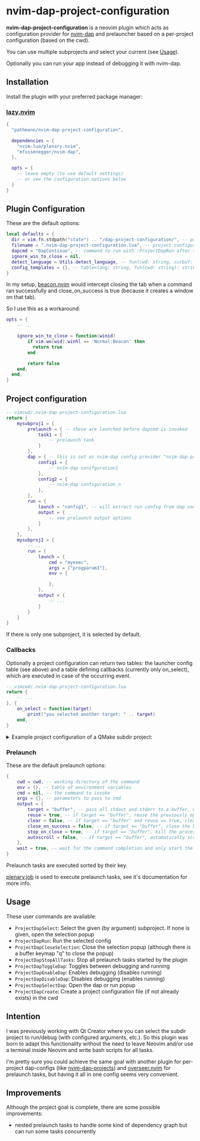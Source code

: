 # nvim-dap-project-configuration
**nvim-dap-project-configuration** is a neovim plugin which acts as configuration provider for [nvim-dap](https://github.com/mfussenegger/nvim-dap) and prelauncher based on a per-project configuration (based on the cwd).

You can use multiple subprojects and select your current (see [Usage](#Usage)).

Optionally you can run your app instead of debugging it with nvim-dap.

## Installation
Install the plugin with your preferred package manager:

### [lazy.nvim](https://github.com/folke/lazy.nvim)

```lua
{
  "pathmann/nvim-dap-project-configuration",

  dependencies = {
    "nvim-lua/plenary.nvim",
    "mfussenegger/nvim-dap",
  },

  opts = {
    -- leave empty (to use default settings)
    -- or see the configuration options below
  }
}
```

## Plugin Configuration
These are the default options:

```lua
local defaults = {
  dir = vim.fn.stdpath("state") .. "/dap-project-configuration/", -- path where to store the last selection (depending on the cwd) 
  filename = ".nvim-dap-project-configuration.lua", -- project configuration file to look for in current cwd
  dapcmd = "DapContinue", -- command to run with :ProjectDapRun after the prelaunch tasks are successfully executed (a string is interpreted as vim cmd, a function will be executed)
  ignore_win_to_close = nil,
  detect_language = Utils.detect_language, -- fun(cwd: string, curbuf: number): string to detect the current project type (language/filetype) to create new project configurations with :ProjectDapCreate
  config_templates = {}, -- table<lang: string, fun(cwd: string): string> returning new project configurations with :ProjectDapCreate
}
```

In my setup, [beacon.nvim](https://github.com/DanilaMihailov/beacon.nvim) would intercept closing the tab when a command ran successfully and close_on_success is true (because it creates a window on that tab).

So I use this as a workaround:

```lua
opts = {
    -- ..

    ignore_win_to_close = function(winid)
        if vim.wo[wid].winhl == 'Normal:Beacon' then
          return true
        end

        return false
    end,
  end,
}
```

## Project configuration
```lua
-- vimcwd/.nvim-dap-project-configuration.lua
return {
    mysubproj1 = {
        prelaunch = { -- these are launched before dapcmd is invoked
            task1 = {
                -- prelaunch task
            }
        },
        dap = { -- this is set as nvim-dap config provider "nvim-dap-project-configuration"
            config1 = {
                -- nvim-dap conifguration1
            },
            config2 = {
                -- nvim-dap configuration_n
            },
        },
        run = {
            launch = "config1", -- will extract run config from dap config "config1", for custom options or if adapter configuration is not compatible, see mysubproj2.run
            output = {
                -- see prelaunch output options
            }
        },
    },
    mysubproj2 = {
        -- ...
        run = {
            launch = {
                cmd = "myexec",
                args = {"progparam1"},
                env = {

                },
            },
            output = {
                -- ...
            }
        }
    }
}
```
If there is only one subproject, it is selected by default.

### Callbacks
Optionally a project configuration can return two tables: the launcher config table (see above) and a table defining callbacks (currently only on_select), which are executed in case of the occurring event.

```lua
-- vimcwd/.nvim-dap-project-configuration.lua
return {
    -- ...
}, {
    on_select = function(target)
        print("you selected another target: " .. target)
    end,
}
```

<details>
<summary>Example project configuration of a QMake subdir project:</summary>

```lua
-- ~/Projects/myproj/.nvim-dap-project-configuration.lua
local projdir = "~/Projects/myproj"
local builddir = "~/Projects/build-myproj"
local workdir = "~/Projects/run-myproj"

return {
  QMake = {
    prelaunch = {
      p1 = {
        cwd = builddir,
        cmd = "qmake",
        args = { projdir },
        output = {
          target = "buffer",
          reuse = true,
          close_on_success = true,
          stop_on_close = true,
        },
        wait = true,
        env = {},
      },
    },
  },
  Make = {
    prelaunch = {
      p1 = {
        cwd = builddir,
        cmd = "make",
        env = {
          PATH = "/usr/local/bin:/usr/bin:/usr/local/sbin",
        },
        wait = true,
        output = {
          target = "buffer",
          close_on_success = false,
          reuse = true,
          autoscroll = true,
          filetype = "qf",
        },
      }
    },
  },
  Clean = {
    prelaunch = {
      p1 = {
        cwd = builddir,
        cmd = "make",
        args = { "clean" },
        env = {
          PATH = "/usr/local/bin:/usr/bin:/usr/local/sbin",
        },
        wait = true,
        output = {
          target = "buffer",
          close_on_success = true,
          autoscroll = true,
          filetype = "qf",
        },
      },
    },
  },
  Subapp1 = {
    prelaunch = {
      p1 = {
        cwd = builddir .. "/src/subapp1",
        cmd = "make",
        env = {
          PATH = "/usr/local/bin:/usr/bin:/usr/local/sbin",
        },
        wait = true,
        output = {
          close_on_success = true,
          autoscroll = true,
        },
      }
    },
    dap = {
      {
        name = "Subapp1",
        type = "gdb",
        request = "launch",
        cwd = workdir .. "/subapp1",
        program = builddir .. "/src/subapp1/subapp1",
        args = {
            "--paramameter1"
        },
      },
    },
  },
  Subapp2 = {
    prelaunch = {
      p1 = {
        cwd = builddir .. "/src/subapp2",
        cmd = "make",
        env = {
          PATH = "/usr/local/bin:/usr/bin:/usr/local/sbin",
        },
        wait = true,
        output = {
          close_on_success = true,
          filetype = "qf",
          autoscroll = true,
        },
      }
    },
    dap = {
      {
        name = "Subapp2",
        type = "gdb",
        request = "launch",
        cwd = workdir .. "/subapp2",
        program = builddir .. "/src/subapp2/subapp2",
        env = {
          DISPLAY = ":0",
        },
      },
    },
  },
  RunSubapp1DebugSubapp2 = {
    prelaunch = {
      p1 = {
        cwd = builddir .. "/src/subapp1",
        cmd = "make",
        env = {
          PATH = "/usr/local/bin:/usr/bin:/usr/local/sbin",
        },
        output = {
          close_on_success = true,
          filetype = "qf",
          autoscroll = true,
        },
        wait = true,
      },
      p2 = {
        cwd = builddir .. "/src/subapp2",
        cmd = "make",
        env = {
          PATH = "/usr/local/bin:/usr/bin:/usr/local/sbin",
        },
        wait = true,
        output = {
          close_on_success = true,
          filetype = "qf",
          autoscroll = true,
        },
      },
      p3 = {
        cwd = workdir .. "/subapp1",
        cmd = builddir .. "/src/subapp1/subapp1",
        args = {"--runparamater"},
        wait = false,
      },
    },
    dap = {
      {
        name = "Subapp2",
        type = "gdb",
        request = "launch",
        cwd = workdir .. "/subapp2",
        program = builddir .. "/src/subapp2",
        env = {
          DISPLAY = ":0",
        },
      },
    }
  },
}
```

So when `RunSubapp1DebugSubapp2` is selected, invoking `ProjectDapRun` would execute `p1`, `p2` and `p3`. The table `dap` is set as dap config provider and `dapcmd` is invoked.
</details>

### Prelaunch
These are the default prelaunch options:
```lua
{
    cwd = cwd, -- working directory of the command
    env = {}, -- table of environment variables
    cmd = nil, -- the command to invoke
    args = {}, -- parameters to pass to cmd
    output = {
        target = "buffer", -- pass all stdout and stderr to a buffer, use "print" to use neovim print function or pass a function(errorstr, datastr) which is invoked
        reuse = true, -- if target == "buffer", reuse the previously opened buffer when rerunning
        clear = false, -- if target == "buffer" and reuse == true, clear the buffer first
        close_on_success = false, -- if target == "buffer", close the buffer if the prelaunch was successfull
        stop_on_close = true, -- if target == "buffer", kill the process if the buffer is closed manually
        autoscroll = false, -- if target == "buffer", automatically scroll to end when appending data
    },
    wait = true, -- wait for the command completion and only start the next command or dapcmd if successfull; if given a number, the next job will be delayed for wait milliseconds
}
```
Prelaunch tasks are executed sorted by their key.

[plenary.job](https://github.com/nvim-lua/plenary.nvim#plenaryjob) is used to execute prelaunch tasks, see it's documentation for more info.

## Usage
These user commands are available:
- `ProjectDapSelect`: Select the given (by argument) subproject. If none is given, open the selection popup
- `ProjectDapRun`: Run the selected config
- `ProjectDapCloseSelection`: Close the selection popup (although there is a buffer keymap "q" to close the popup)
- `ProjectDapStopAllTasks`: Stop all prelaunch tasks started by the plugin
- `ProjectDapToggleDap`: Toggles between debugging and running
- `ProjectDapEnableDap`: Enables debugging (disables running)
- `ProjectDapDisableDap`: Disables debugging (enables running)
- `ProjectDapSelectDap`: Open the dap or run popup
- `ProjectDapCreate`: Create a project configuration file (if not already exists) in the cwd

## Intention
I was previously working with Qt Creator where you can select the subdir project to run/debug (with configured arguments, etc.). So this plugin was born to adapt this functionality without the need to leave Neovim and/or use a terminal inside Neovim and write bash scripts for all tasks.

I'm pretty sure you could achieve the same goal with another plugin for per-project dap-configs (like [nvim-dap-projects](https://github.com/ldelossa/nvim-dap-projects)) and [overseer.nvim](https://github.com/stevearc/overseer.nvim) for prelaunch tasks, but having it all in one config seems very convenient.

## Improvements
Although the project goal is complete, there are some possible improvements:
- nested prelaunch tasks to handle some kind of dependency graph but can run some tasks concurrently


